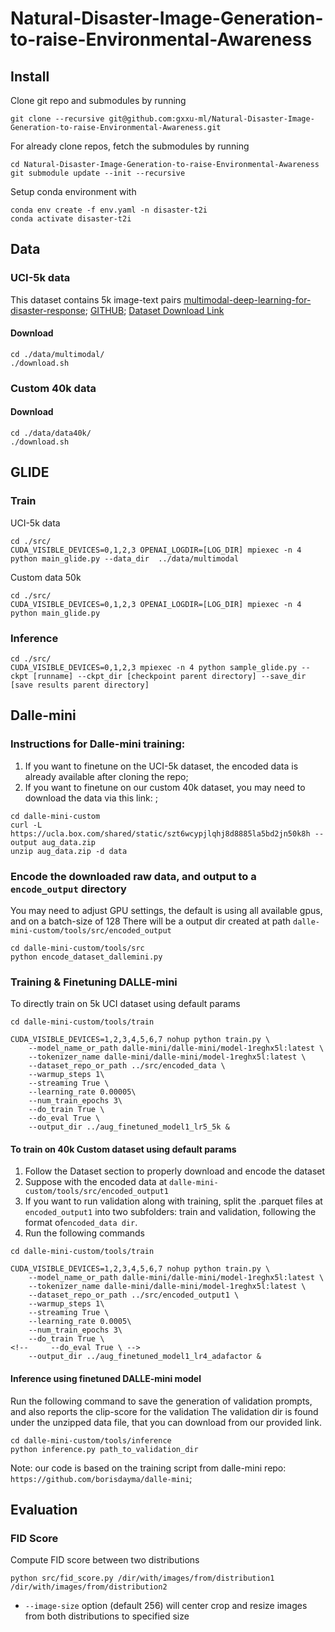 # Natural-Disaster-Image-Generation-to-raise-Environmental-Awareness

## Install
Clone git repo and submodules by running
```
git clone --recursive git@github.com:gxxu-ml/Natural-Disaster-Image-Generation-to-raise-Environmental-Awareness.git
```

For already clone repos, fetch the submodules by running
```
cd Natural-Disaster-Image-Generation-to-raise-Environmental-Awareness
git submodule update --init --recursive
```

Setup conda environment with 
```
conda env create -f env.yaml -n disaster-t2i
conda activate disaster-t2i
```

## Data
### UCI-5k data
This dataset contains 5k image-text pairs
[multimodal-deep-learning-for-disaster-response](http://idl.iscram.org/files/husseinmouzannar/2018/2129_HusseinMouzannar_etal2018.pdf); [GITHUB](https://github.com/husseinmozannar/multimodal-deep-learning-for-disaster-response); [Dataset Download Link](https://drive.google.com/u/1/uc?id=1lLhTpfYBFaYwlAVaH7J-myHuN8mdV595&export=download)

#### Download
```
cd ./data/multimodal/
./download.sh
```
### Custom 40k data
#### Download
```
cd ./data/data40k/
./download.sh
```

## GLIDE
### Train
UCI-5k data
```
cd ./src/
CUDA_VISIBLE_DEVICES=0,1,2,3 OPENAI_LOGDIR=[LOG_DIR] mpiexec -n 4 python main_glide.py --data_dir  ../data/multimodal
```
Custom data 50k
```
cd ./src/
CUDA_VISIBLE_DEVICES=0,1,2,3 OPENAI_LOGDIR=[LOG_DIR] mpiexec -n 4 python main_glide.py
```
### Inference
```
cd ./src/
CUDA_VISIBLE_DEVICES=0,1,2,3 mpiexec -n 4 python sample_glide.py --ckpt [runname] --ckpt_dir [checkpoint parent directory] --save_dir [save results parent directory]
```

## Dalle-mini

### Instructions for Dalle-mini training:
1. If you want to finetune on the UCI-5k dataset, the encoded data is already available after cloning the repo; 
2. If you want to finetune on our custom 40k dataset, you may need to download the data via this link: ;
```
cd dalle-mini-custom 
curl -L https://ucla.box.com/shared/static/szt6wcypjlqhj8d8885la5bd2jn50k8h --output aug_data.zip
unzip aug_data.zip -d data
```

### Encode the downloaded raw data, and output to a `encode_output` directory
You may need to adjust GPU settings, the default is using all available gpus, and on a batch-size of 128
There will be a output dir created at path `dalle-mini-custom/tools/src/encoded_output`
```
cd dalle-mini-custom/tools/src
python encode_dataset_dallemini.py
```

### Training & Finetuning DALLE-mini

To directly train on 5k UCI dataset using default params

```
cd dalle-mini-custom/tools/train

CUDA_VISIBLE_DEVICES=1,2,3,4,5,6,7 nohup python train.py \
    --model_name_or_path dalle-mini/dalle-mini/model-1reghx5l:latest \
    --tokenizer_name dalle-mini/dalle-mini/model-1reghx5l:latest \
    --dataset_repo_or_path ../src/encoded_data \
    --warmup_steps 1\
    --streaming True \
    --learning_rate 0.00005\
    --num_train_epochs 3\
    --do_train True \
    --do_eval True \
    --output_dir ../aug_finetuned_model1_lr5_5k &
```
#### To train on 40k Custom dataset using default params
1. Follow the Dataset section to properly download and encode the dataset
2. Suppose with the encoded data at `dalle-mini-custom/tools/src/encoded_output1`
3. If you want to run validation along with training, split the .parquet files at `encoded_output1` into two subfolders: train and validation, following the format of`encoded_data dir`.
4. Run the following commands
```
cd dalle-mini-custom/tools/train

CUDA_VISIBLE_DEVICES=1,2,3,4,5,6,7 nohup python train.py \
    --model_name_or_path dalle-mini/dalle-mini/model-1reghx5l:latest \
    --tokenizer_name dalle-mini/dalle-mini/model-1reghx5l:latest \
    --dataset_repo_or_path ../src/encoded_output1 \
    --warmup_steps 1\
    --streaming True \
    --learning_rate 0.0005\
    --num_train_epochs 3\
    --do_train True \
<!--     --do_eval True \ -->
    --output_dir ../aug_finetuned_model1_lr4_adafactor &
```

#### Inference using finetuned DALLE-mini model
Run the following command to save the generation of validation prompts, and also reports the clip-score for the validation
The validation dir is found under the unzipped data file, that you can download from our provided link.
```
cd dalle-mini-custom/tools/inference
python inference.py path_to_validation_dir
```

Note: our code is based on the training script from dalle-mini repo: `https://github.com/borisdayma/dalle-mini`;

## Evaluation

### FID Score
Compute FID score between two distributions
```
python src/fid_score.py /dir/with/images/from/distribution1 /dir/with/images/from/distribution2
```
- `--image-size` option (default 256) will center crop and resize images from both distributions to specified size
